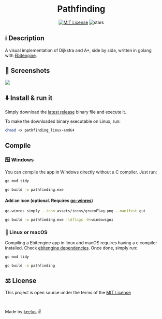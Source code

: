 <h1 align="center">Pathfinding</h1>

<p align="center">
  <a href="./LICENSE"><img src="https://img.shields.io/badge/⚖️ license-MIT-blue" alt="MIT License"></a>
  <img src="https://img.shields.io/github/stars/keelus/pathfinding?color=red&logo=github" alt="stars">
</p>

## ℹ️ Description
A visual implementation of Dijkstra and A*, side by side, written in golang with [Ebitengine](https://ebitengine.org/).

## 📸 Screenshots
<img src="https://github.com/keelus/pathfinding/assets/86611436/fd1212cc-13b7-4bfb-977b-4e442a745291"/>


## ⬇️ Install & run it
Simply download the [latest release](https://github.com/keelus/pathfinding/releases/latest) binary file and execute it.

To make the downloaded binary executable on Linux, run:
```bash
chmod +x pathfinding_linux-amd64
```

## Compile
### 🪟 Windows
You can compile the app in Windows directly without a C compiler. Just run:
```bash
go mod tidy
```
```bash
go build -o pathfinding.exe
```
#### Add an icon (optional. Requires [go-winres](github.com/tc-hib/go-winres))
```bash
go-winres simply --icon assets/icons/greenFlag.png --manifest gui
```
```bash
go build -o pathfinding.exe -ldflags -H=windowsgui
```
### 🐧 Linux or macOS
Compiling a Ebitengine app in linux and macOS requires having a c compiler installed. Check [ebitengine dependencies](https://ebitengine.org/en/documents/install.html#Installing_dependencies).
Once done, simply run:
```bash
go mod tidy
```
```bash
go build -o pathfinding
```

## ⚖️ License
This project is open source under the terms of the [MIT License](./LICENSE)

<br />

Made by <a href="https://github.com/keelus">keelus</a> ✌️
